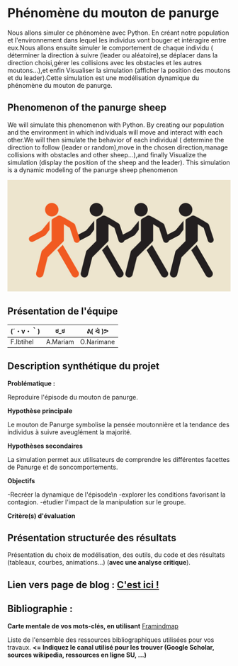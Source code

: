 # Phénomène du mouton de panurge 

Nous allons simuler ce phénomène avec Python. En créant notre population et l'environnement dans lequel  les individus vont bouger et intéragire entre eux.Nous allons ensuite simuler le comportement de chaque individu ( déterminer la direction à suivre (leader ou aléatoire),se déplacer dans la direction choisi,gérer les collisions avec les obstacles et les autres moutons...),et enfin Visualiser la simulation (afficher la position des moutons et du leader).Cette simulation est une modélisation dynamique du phénomène du mouton de panurge.



## Phenomenon of the panurge sheep 

We will simulate this phenomenon with Python. By creating our population and the environment in which individuals will move and interact with each other.We will then simulate the behavior of each individual ( determine the direction to follow (leader or random),move in the chosen direction,manage collisions with obstacles and other sheep...),and finally Visualize the simulation (display the position of the sheep and the leader). This simulation is a dynamic modeling of the panurge sheep phenomenon






<img width="580" alt="i" src=https://github.com/are-dynamic-2024-g3/Mouton-de-panurge-/blob/main/i.jpg>

## Présentation de l'équipe

|(´・v・｀)|  ಠ_ಠ | ᕕ( ᐛ )ᕗ |
|-----|--|--|
| F.Ibtihel| A.Mariam | O.Narimane |


## Description synthétique du projet

**Problématique :**

Reproduire l'épisode du mouton de panurge.

**Hypothèse principale** 

Le mouton de Panurge symbolise la pensée moutonnière et la tendance des individus à suivre aveuglément la majorité.

**Hypothèses secondaires**

La simulation permet aux utilisateurs de comprendre les différentes facettes de Panurge et de soncomportements.

**Objectifs**


-Recréer la dynamique de l'épisode\n
-explorer les conditions favorisant la contagion. 
-étudier l'impact de la manipulation sur le groupe.

**Critère(s) d'évaluation**

## Présentation structurée des résultats

Présentation du choix de modélisation, des outils, du code et des résultats (tableaux, courbes, animations...) (**avec une analyse critique**).

## Lien vers page de blog : <a href="blog.html"> C'est ici ! </a>

## Bibliographie :

**Carte mentale de vos mots-clés, en utilisant** <a href="https://framindmap.org/mindmaps/index.html">Framindmap </a> 

Liste de l'ensemble des ressources bibliographiques utilisées pour vos travaux. **<= Indiquez le canal utilisé pour les trouver (Google Scholar, sources wikipedia, ressources en ligne SU, ...)**
